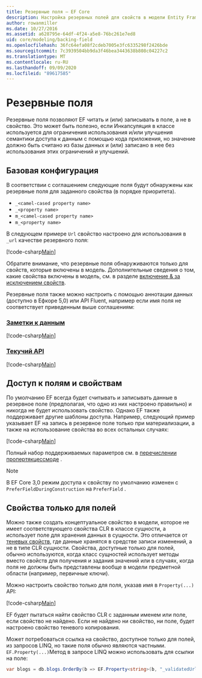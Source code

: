 ```yaml
---
title: Резервные поля — EF Core
description: Настройка резервных полей для свойств в модели Entity Framework Core
author: rowanmiller
ms.date: 10/27/2016
ms.assetid: a628795e-64df-4f24-a5e8-76bc261e7ed8
uid: core/modeling/backing-field
ms.openlocfilehash: 36fc64efa08f2cdeb7005e3fc6335298f2426bde
ms.sourcegitcommit: 7c3939504bb9da3f46bea3443638b808c04227c2
ms.translationtype: MT
ms.contentlocale: ru-RU
ms.lasthandoff: 09/09/2020
ms.locfileid: "89617585"
---
```

# <a name="backing-fields"></a>Резервные поля

Резервные поля позволяют EF читать и (или) записывать в поле, а не в свойство. Это может быть полезно, если Инкапсуляция в классе используется для ограничения использования и/или улучшения семантики доступа к данным с помощью кода приложения, но значение должно быть считано из базы данных и (или) записано в нее без использования этих ограничений и улучшений.

## <a name="basic-configuration"></a>Базовая конфигурация

В соответствии с соглашением следующие поля будут обнаружены как резервные поля для заданного свойства (в порядке приоритета). 

* `_<camel-cased property name>`
* `_<property name>`
* `m_<camel-cased property name>`
* `m_<property name>`

В следующем примере `Url` свойство настроено для использования в `_url` качестве резервного поля:

[!code-csharp[Main](../../../samples/core/Modeling/Conventions/BackingField.cs#Sample)]

Обратите внимание, что резервные поля обнаруживаются только для свойств, которые включены в модель. Дополнительные сведения о том, какие свойства включены в модель, см. в разделе [включение & за исключением свойств](xref:core/modeling/entity-properties).

Резервные поля также можно настроить с помощью аннотации данных (доступно в Ефкоре 5,0) или API Fluent, например если имя поля не соответствует приведенным выше соглашениям:

### <a name="data-annotations"></a>[Заметки к данным](#tab/data-annotations)

[!code-csharp[Main](../../../samples/core/Modeling/DataAnnotations/BackingField.cs?name=BackingField&highlight=7)]

### <a name="fluent-api"></a>[Текучий API](#tab/fluent-api)

[!code-csharp[Main](../../../samples/core/Modeling/FluentAPI/BackingField.cs?name=BackingField&highlight=5)]

## <a name="field-and-property-access"></a>Доступ к полям и свойствам

По умолчанию EF всегда будет считывать и записывать данные в резервное поле (предполагая, что одно из них настроено правильно) и никогда не будет использовать свойство. Однако EF также поддерживает другие шаблоны доступа. Например, следующий пример указывает EF на запись в резервное поле только при материализации, а также на использование свойства во всех остальных случаях:

[!code-csharp[Main](../../../samples/core/Modeling/FluentAPI/BackingFieldAccessMode.cs?name=BackingFieldAccessMode&highlight=6)]

Полный набор поддерживаемых параметров см. в [перечислении пропертякцессмоде](/dotnet/api/microsoft.entityframeworkcore.propertyaccessmode) .

> [!NOTE]
> В EF Core 3,0 режим доступа к свойству по умолчанию изменен с `PreferFieldDuringConstruction` на `PreferField` .

## <a name="field-only-properties"></a>Свойства только для полей

Можно также создать концептуальное свойство в модели, которое не имеет соответствующего свойства CLR в классе сущности, а использует поле для хранения данных в сущности. Это отличается от [теневых свойств](xref:core/modeling/shadow-properties), где данные хранятся в средстве записи изменений, а не в типе CLR сущности. Свойства, доступные только для полей, обычно используются, когда класс сущностей использует методы вместо свойств для получения и задания значений или в случаях, когда поля не должны быть представлены вообще в модели предметной области (например, первичные ключи).

Можно настроить свойство только для поля, указав имя в `Property(...)` API:

[!code-csharp[Main](../../../samples/core/Modeling/FluentAPI/BackingFieldNoProperty.cs#Sample)]

EF будет пытаться найти свойство CLR с заданным именем или поле, если свойство не найдено. Если не найдено ни свойство, ни поле, будет настроено свойство теневого копирования.

Может потребоваться ссылка на свойство, доступное только для полей, из запросов LINQ, но такие поля обычно являются частными. `EF.Property(...)`Метод в запросе LINQ можно использовать для ссылки на поле:

``` csharp
var blogs = db.blogs.OrderBy(b => EF.Property<string>(b, "_validatedUrl"));
```
